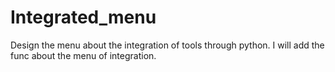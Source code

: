 # Integrated_menu
Design the menu about the integration of tools through python.
I will add the func about the menu of integration.
